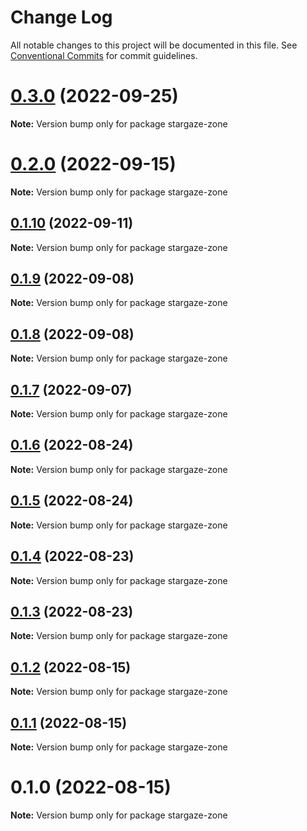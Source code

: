 # Change Log

All notable changes to this project will be documented in this file.
See [Conventional Commits](https://conventionalcommits.org) for commit guidelines.

# [0.3.0](https://github.com/cosmology-tech/stargaze-zone/compare/stargaze-zone@0.2.0...stargaze-zone@0.3.0) (2022-09-25)

**Note:** Version bump only for package stargaze-zone





# [0.2.0](https://github.com/cosmology-tech/stargaze-zone/compare/stargaze-zone@0.1.10...stargaze-zone@0.2.0) (2022-09-15)

**Note:** Version bump only for package stargaze-zone





## [0.1.10](https://github.com/cosmology-tech/stargaze-zone/compare/stargaze-zone@0.1.9...stargaze-zone@0.1.10) (2022-09-11)

**Note:** Version bump only for package stargaze-zone





## [0.1.9](https://github.com/cosmology-tech/stargaze-zone/compare/stargaze-zone@0.1.8...stargaze-zone@0.1.9) (2022-09-08)

**Note:** Version bump only for package stargaze-zone





## [0.1.8](https://github.com/cosmology-tech/stargaze-zone/compare/stargaze-zone@0.1.7...stargaze-zone@0.1.8) (2022-09-08)

**Note:** Version bump only for package stargaze-zone





## [0.1.7](https://github.com/cosmology-tech/stargaze-zone/compare/stargaze-zone@0.1.6...stargaze-zone@0.1.7) (2022-09-07)

**Note:** Version bump only for package stargaze-zone





## [0.1.6](https://github.com/cosmology-tech/stargaze-zone/compare/stargaze-zone@0.1.5...stargaze-zone@0.1.6) (2022-08-24)

**Note:** Version bump only for package stargaze-zone





## [0.1.5](https://github.com/cosmology-tech/stargaze-zone/compare/stargaze-zone@0.1.4...stargaze-zone@0.1.5) (2022-08-24)

**Note:** Version bump only for package stargaze-zone





## [0.1.4](https://github.com/cosmology-tech/stargaze-zone/compare/stargaze-zone@0.1.3...stargaze-zone@0.1.4) (2022-08-23)

**Note:** Version bump only for package stargaze-zone





## [0.1.3](https://github.com/cosmology-tech/stargaze-zone/compare/stargaze-zone@0.1.2...stargaze-zone@0.1.3) (2022-08-23)

**Note:** Version bump only for package stargaze-zone





## [0.1.2](https://github.com/cosmology-tech/stargaze-zone/compare/stargaze-zone@0.1.1...stargaze-zone@0.1.2) (2022-08-15)

**Note:** Version bump only for package stargaze-zone





## [0.1.1](https://github.com/cosmology-tech/stargaze-zone/compare/stargaze-zone@0.1.0...stargaze-zone@0.1.1) (2022-08-15)

**Note:** Version bump only for package stargaze-zone





# 0.1.0 (2022-08-15)

**Note:** Version bump only for package stargaze-zone
